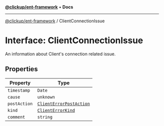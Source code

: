 [**@clickup/ent-framework**](../README.md) • **Docs**

***

[@clickup/ent-framework](../globals.md) / ClientConnectionIssue

# Interface: ClientConnectionIssue

An information about Client's connection related issue.

## Properties

| Property | Type |
| ------ | ------ |
| `timestamp` | `Date` |
| `cause` | `unknown` |
| `postAction` | [`ClientErrorPostAction`](../type-aliases/ClientErrorPostAction.md) |
| `kind` | [`ClientErrorKind`](../type-aliases/ClientErrorKind.md) |
| `comment` | `string` |
